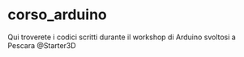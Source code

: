 corso_arduino
=============

Qui troverete i codici scritti durante il workshop di Arduino
svoltosi a Pescara @Starter3D

